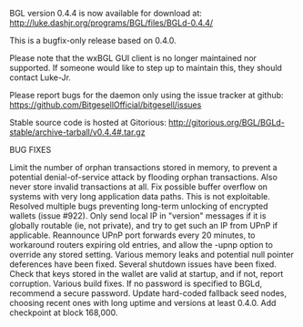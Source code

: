 BGL version 0.4.4 is now available for download at:
http://luke.dashjr.org/programs/BGL/files/BGLd-0.4.4/

This is a bugfix-only release based on 0.4.0.

Please note that the wxBGL GUI client is no longer maintained nor supported. If someone would like to step up to maintain this, they should contact Luke-Jr.

Please report bugs for the daemon only using the issue tracker at github:
https://github.com/BitgesellOfficial/bitgesell/issues

Stable source code is hosted at Gitorious:
http://gitorious.org/BGL/BGLd-stable/archive-tarball/v0.4.4#.tar.gz

BUG FIXES

Limit the number of orphan transactions stored in memory, to prevent a potential denial-of-service attack by flooding orphan transactions. Also never store invalid transactions at all.
Fix possible buffer overflow on systems with very long application data paths. This is not exploitable.
Resolved multiple bugs preventing long-term unlocking of encrypted wallets (issue #922).
Only send local IP in "version" messages if it is globally routable (ie, not private), and try to get such an IP from UPnP if applicable.
Reannounce UPnP port forwards every 20 minutes, to workaround routers expiring old entries, and allow the -upnp option to override any stored setting.
Various memory leaks and potential null pointer deferences have been
fixed.
Several shutdown issues have been fixed.
Check that keys stored in the wallet are valid at startup, and if not,
report corruption.
Various build fixes.
If no password is specified to BGLd, recommend a secure password.
Update hard-coded fallback seed nodes, choosing recent ones with long uptime and versions at least 0.4.0.
Add checkpoint at block 168,000.

